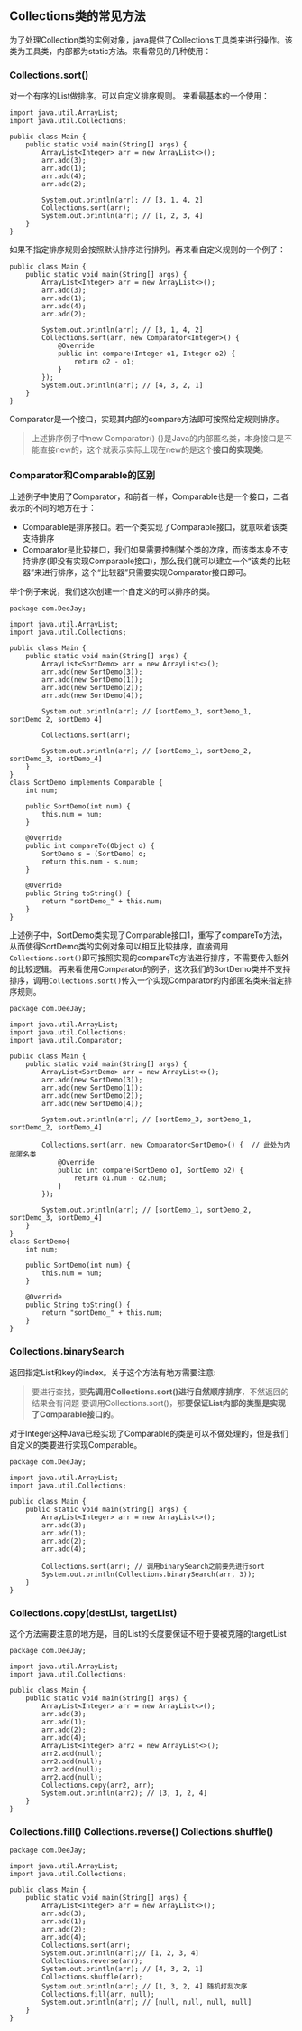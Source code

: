 ## Collections类的常见方法
为了处理Collection类的实例对象，java提供了Collections工具类来进行操作。该类为工具类，内部都为static方法。来看常见的几种使用：

### Collections.sort()
对一个有序的List做排序。可以自定义排序规则。
来看最基本的一个使用：
```
import java.util.ArrayList;
import java.util.Collections;

public class Main {
    public static void main(String[] args) {
        ArrayList<Integer> arr = new ArrayList<>();
        arr.add(3);
        arr.add(1);
        arr.add(4);
        arr.add(2);

        System.out.println(arr); // [3, 1, 4, 2]
        Collections.sort(arr);
        System.out.println(arr); // [1, 2, 3, 4]
    }
}
```
如果不指定排序规则会按照默认排序进行排列。再来看自定义规则的一个例子：
```
public class Main {
    public static void main(String[] args) {
        ArrayList<Integer> arr = new ArrayList<>();
        arr.add(3);
        arr.add(1);
        arr.add(4);
        arr.add(2);

        System.out.println(arr); // [3, 1, 4, 2]
        Collections.sort(arr, new Comparator<Integer>() {
            @Override
            public int compare(Integer o1, Integer o2) {
                return o2 - o1;
            }
        });
        System.out.println(arr); // [4, 3, 2, 1]
    }
}
```
Comparator是一个接口，实现其内部的compare方法即可按照给定规则排序。
> 上述排序例子中new Comparator<Integer>() {}是Java的内部匿名类，本身接口是不能直接new的，这个就表示实际上现在new的是这个**接口的实现类**。

### Comparator和Comparable的区别
上述例子中使用了Comparator，和前者一样，Comparable也是一个接口，二者表示的不同的地方在于：
- Comparable是排序接口。若一个类实现了Comparable接口，就意味着该类支持排序
- Comparator是比较接口，我们如果需要控制某个类的次序，而该类本身不支持排序(即没有实现Comparable接口)，那么我们就可以建立一个“该类的比较器”来进行排序，这个“比较器”只需要实现Comparator接口即可。

举个例子来说，我们这次创建一个自定义的可以排序的类。
```
package com.DeeJay;

import java.util.ArrayList;
import java.util.Collections;

public class Main {
    public static void main(String[] args) {
        ArrayList<SortDemo> arr = new ArrayList<>();
        arr.add(new SortDemo(3));
        arr.add(new SortDemo(1));
        arr.add(new SortDemo(2));
        arr.add(new SortDemo(4));

        System.out.println(arr); // [sortDemo_3, sortDemo_1, sortDemo_2, sortDemo_4]

        Collections.sort(arr);

        System.out.println(arr); // [sortDemo_1, sortDemo_2, sortDemo_3, sortDemo_4]
    }
}
class SortDemo implements Comparable {
    int num;

    public SortDemo(int num) {
        this.num = num;
    }

    @Override
    public int compareTo(Object o) {
        SortDemo s = (SortDemo) o;
        return this.num - s.num;
    }

    @Override
    public String toString() {
        return "sortDemo_" + this.num;
    }
}
```
上述例子中，SortDemo类实现了Comparable接口1，重写了compareTo方法，从而使得SortDemo类的实例对象可以相互比较排序，直接调用`Collections.sort()`即可按照实现的compareTo方法进行排序，不需要传入额外的比较逻辑。
再来看使用Comparator的例子，这次我们的SortDemo类并不支持排序，调用`Collections.sort()`传入一个实现Comparator的内部匿名类来指定排序规则。
```
package com.DeeJay;

import java.util.ArrayList;
import java.util.Collections;
import java.util.Comparator;

public class Main {
    public static void main(String[] args) {
        ArrayList<SortDemo> arr = new ArrayList<>();
        arr.add(new SortDemo(3));
        arr.add(new SortDemo(1));
        arr.add(new SortDemo(2));
        arr.add(new SortDemo(4));

        System.out.println(arr); // [sortDemo_3, sortDemo_1, sortDemo_2, sortDemo_4]

        Collections.sort(arr, new Comparator<SortDemo>() {  // 此处为内部匿名类
            @Override
            public int compare(SortDemo o1, SortDemo o2) {
                return o1.num - o2.num;
            }
        });

        System.out.println(arr); // [sortDemo_1, sortDemo_2, sortDemo_3, sortDemo_4]
    }
}
class SortDemo{
    int num;

    public SortDemo(int num) {
        this.num = num;
    }

    @Override
    public String toString() {
        return "sortDemo_" + this.num;
    }
}
```

### Collections.binarySearch

返回指定List和key的index。关于这个方法有地方需要注意:
> 要进行查找，要**先调用Collections.sort()进行自然顺序排序**，不然返回的结果会有问题
要调用Collections.sort()，那**要保证List内部的类型是实现了Comparable接口的**。

对于Integer这种Java已经实现了Comparable的类是可以不做处理的，但是我们自定义的类要进行实现Comparable。

```
package com.DeeJay;

import java.util.ArrayList;
import java.util.Collections;

public class Main {
    public static void main(String[] args) {
        ArrayList<Integer> arr = new ArrayList<>();
        arr.add(3);
        arr.add(1);
        arr.add(2);
        arr.add(4);

        Collections.sort(arr); // 调用binarySearch之前要先进行sort
        System.out.println(Collections.binarySearch(arr, 3));
    }
}
```
### Collections.copy(destList, targetList)

这个方法需要注意的地方是，目的List的长度要保证不短于要被克隆的targetList

```
package com.DeeJay;

import java.util.ArrayList;
import java.util.Collections;

public class Main {
    public static void main(String[] args) {
        ArrayList<Integer> arr = new ArrayList<>();
        arr.add(3);
        arr.add(1);
        arr.add(2);
        arr.add(4);
        ArrayList<Integer> arr2 = new ArrayList<>();
        arr2.add(null);
        arr2.add(null);
        arr2.add(null);
        arr2.add(null);
        Collections.copy(arr2, arr);
        System.out.println(arr2); // [3, 1, 2, 4]
    }
}
```

### Collections.fill() Collections.reverse() Collections.shuffle()

```
package com.DeeJay;

import java.util.ArrayList;
import java.util.Collections;

public class Main {
    public static void main(String[] args) {
        ArrayList<Integer> arr = new ArrayList<>();
        arr.add(3);
        arr.add(1);
        arr.add(2);
        arr.add(4);
        Collections.sort(arr);
        System.out.println(arr);// [1, 2, 3, 4]
        Collections.reverse(arr);
        System.out.println(arr); // [4, 3, 2, 1]
        Collections.shuffle(arr);
        System.out.println(arr); // [1, 3, 2, 4] 随机打乱次序
        Collections.fill(arr, null);
        System.out.println(arr); // [null, null, null, null]
    }
}
```
